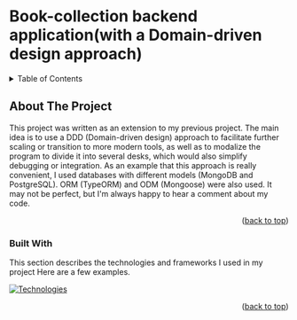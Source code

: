 <a name="readme-top"></a>
# Book-collection backend application(with a Domain-driven design approach)

<!-- TABLE OF CONTENTS -->
<details>
  <summary>Table of Contents</summary>
  <ol>
    <li>
      <a href="#about-the-project">About The Project</a>
      <ul>
        <li><a href="#built-with">Built With</a></li>
      </ul>
    </li>
    <li>
      <a href="#getting-started">Getting Started</a>
      <ul>
        <li><a href="#prerequisites">Prerequisites</a></li>
        <li><a href="#installation">Installation</a></li>
      </ul>
    </li>
    <li><a href="#usage">Usage</a></li>
    <li><a href="#contributing">Contributing</a></li>
    <li><a href="#license">License</a></li>
    <li><a href="#contact">Contact</a></li>
  </ol>
</details>

<!-- ABOUT THE PROJECT -->
## About The Project

This project was written as an extension to my previous project. The main idea is to use a DDD (Domain-driven design) approach to facilitate further scaling or transition to more modern tools, as well as to modalize the program to divide it into several desks, which would also simplify debugging or integration. As an example that this approach is really convenient, I used databases with different models (MongoDB and PostgreSQL). ORM (TypeORM) and ODM (Mongoose) were also used. It may not be perfect, but I'm always happy to hear a comment about my code.

<p align="right">(<a href="#readme-top">back to top</a>)</p>


### Built With

This section describes the technologies and frameworks I used in my project Here are a few examples.

[![Technologies](https://skillicons.dev/icons?i=docker,express,ts,jest,nodejs,mongodb,postgres,redis,regex&perline=5)](https://skillicons.dev)

<p align="right">(<a href="#readme-top">back to top</a>)</p>

